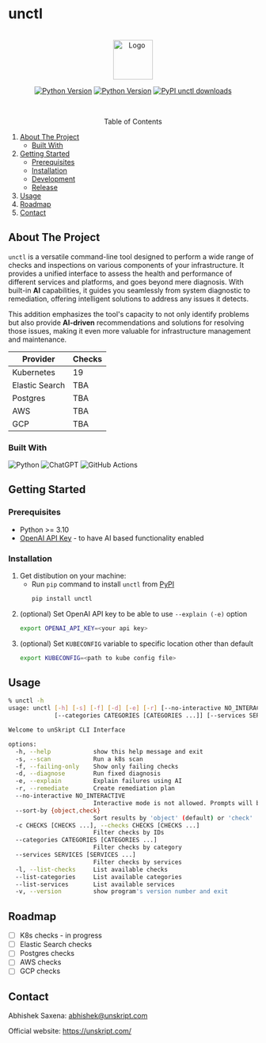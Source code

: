 # unctl

<!-- PROJECT LOGO -->
<br />
<div align="center">
    <a href="https://unskript.com/">
        <img src="https://storage.googleapis.com/unskript-website/assets/favicon.png" alt="Logo" width="80" height="80">
    </a>
    <p align="center">
    <a href="https://pypi.org/project/unctl/"><img alt="Python Version" src="https://img.shields.io/pypi/v/unctl.svg"></a>
    <a href="https://pypi.python.org/pypi/unctl/"><img alt="Python Version" src="https://img.shields.io/pypi/pyversions/unctl.svg"></a>
    <a href="https://pypistats.org/packages/unctl"><img alt="PyPI unctl downloads" src="https://img.shields.io/pypi/dw/unctl.svg?label=unctl%20downloads"></a>
</p>
</div>

<!-- TABLE OF CONTENTS -->
<br />
<p align="center">Table of Contents</p>
<ol>
<li>
    <a href="#about-the-project">About The Project</a>
    <ul>
        <li><a href="#built-with">Built With</a></li>
    </ul>
</li>
<li>
    <a href="#getting-started">Getting Started</a>
    <ul>
        <li><a href="#prerequisites">Prerequisites</a></li>
        <li><a href="#installation">Installation</a></li>
        <li><a href="#development">Development</a></li>
        <li><a href="#release">Release</a></li>
    </ul>
</li>
<li><a href="#usage">Usage</a></li>
<li><a href="#roadmap">Roadmap</a></li>
<!-- <li><a href="#contributing">Contributing</a></li>
<li><a href="#license">License</a></li> -->
<li><a href="#contact">Contact</a></li>
<!-- <li><a href="#acknowledgments">Acknowledgments</a></li> -->
</ol>

<!-- ABOUT THE PROJECT -->
## About The Project

`unctl` is a versatile command-line tool designed to perform a wide range of checks and inspections on various components of your infrastructure. It provides a unified interface to assess the health and performance of different services and platforms, and goes beyond mere diagnosis. With built-in **AI** capabilities, it guides you seamlessly from system diagnostic to remediation, offering intelligent solutions to address any issues it detects.

This addition emphasizes the tool's capacity to not only identify problems but also provide **AI-driven** recommendations and solutions for resolving those issues, making it even more valuable for infrastructure management and maintenance.

| Provider | Checks |
|---|---|
| Kubernetes | 19 |
| Elastic Search | TBA |
| Postgres | TBA |
| AWS | TBA |
| GCP | TBA |


### Built With

![Python](https://img.shields.io/badge/python-3670A0?style=for-the-badge&logo=python&logoColor=ffdd54)
![ChatGPT](https://img.shields.io/badge/chatGPT-74aa9c?style=for-the-badge&logo=openai&logoColor=white)
![GitHub Actions](https://img.shields.io/badge/github%20actions-%232671E5.svg?style=for-the-badge&logo=githubactions&logoColor=white)

<!-- GETTING STARTED -->
## Getting Started

### Prerequisites
* Python >= 3.10
* [OpenAI API Key](https://platform.openai.com/account/api-keys) - to have AI based functionality enabled

### Installation

1. Get distibution on your machine:
    * Run `pip` command to install `unctl` from [PyPI](https://pypi.org/project/unctl/)
        ```sh
        pip install unctl
        ```
2. (optional) Set OpenAI API key to be able to use `--explain (-e)` option
   ```sh
   export OPENAI_API_KEY=<your api key>
   ```
2. (optional) Set `KUBECONFIG` variable to specific location other than default
   ```sh
   export KUBECONFIG=<path to kube config file>
   ```

## Usage

```sh
% unctl -h
usage: unctl [-h] [-s] [-f] [-d] [-e] [-r] [--no-interactive NO_INTERACTIVE] [--sort-by {object,check}] [-c CHECKS [CHECKS ...]]
             [--categories CATEGORIES [CATEGORIES ...]] [--services SERVICES [SERVICES ...]] [-l] [--list-categories] [--list-services] [-v]

Welcome to unSkript CLI Interface

options:
  -h, --help            show this help message and exit
  -s, --scan            Run a k8s scan
  -f, --failing-only    Show only failing checks
  -d, --diagnose        Run fixed diagnosis
  -e, --explain         Explain failures using AI
  -r, --remediate       Create remediation plan
  --no-interactive NO_INTERACTIVE
                        Interactive mode is not allowed. Prompts will be skipped
  --sort-by {object,check}
                        Sort results by 'object' (default) or 'check'
  -c CHECKS [CHECKS ...], --checks CHECKS [CHECKS ...]
                        Filter checks by IDs
  --categories CATEGORIES [CATEGORIES ...]
                        Filter checks by category
  --services SERVICES [SERVICES ...]
                        Filter checks by services
  -l, --list-checks     List available checks
  --list-categories     List available categories
  --list-services       List available services
  -v, --version         show program's version number and exit
```

<!-- ROADMAP -->
## Roadmap

- [ ] K8s checks - in progress
- [ ] Elastic Search checks
- [ ] Postgres checks
- [ ] AWS checks
- [ ] GCP checks

<!-- CONTACT -->
## Contact

Abhishek Saxena: abhishek@unskript.com

Official website: https://unskript.com/

